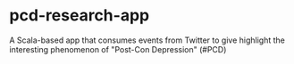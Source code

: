 # pcd-research-app
A Scala-based app that consumes events from Twitter to give highlight the interesting phenomenon of "Post-Con Depression" (#PCD)
